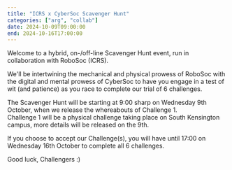 ```yaml
---
title: "ICRS x CyberSoc Scavenger Hunt"
categories: ["arg", "collab"]
date: 2024-10-09T09:00:00
end: 2024-10-16T17:00:00
---
```


Welcome to a hybrid, on-/off-line Scavenger Hunt event, run in collaboration with RoboSoc (ICRS).

We'll be intertwining the mechanical and physical prowess of RoboSoc with the digital and mental prowess of CyberSoc to have you engage in a test of wit (and patience) as you race to complete our trial of 6 challenges.

The Scavenger Hunt will be starting at 9:00 sharp on Wednesday 9th October, when we release the whereabouts of Challenge 1.\
Challenge 1 will be a physical challenge taking place on South Kensington campus, more details will be released on the 9th.

If you choose to accept our Challenge(s), you will have until 17:00 on Wednesday 16th October to complete all 6 challenges.

Good luck, Challengers \:)